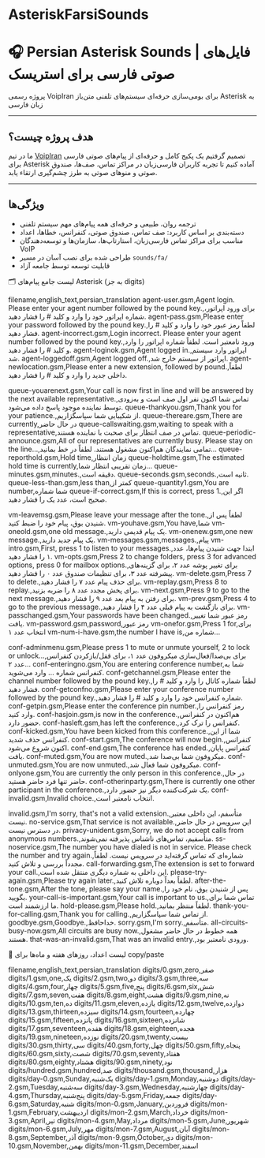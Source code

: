 # AsteriskFarsiSounds

# 🎧 Persian Asterisk Sounds | فایل‌های صوتی فارسی برای استریسک

پروژه رسمی VoipIran برای بومی‌سازی حرفه‌ای سیستم‌های تلفنی متن‌باز Asterisk به زبان فارسی

---

##  هدف پروژه چیست؟

ما در تیم [VoipIran](https://voipiran.io) تصمیم گرفتیم یک پکیج کامل و حرفه‌ای از پیام‌های صوتی فارسی برای Asterisk آماده کنیم تا تجربه کاربران فارسی‌زبان در مراکز تماس، صف‌ها، صندوق صوتی و منوهای صوتی به طرز چشم‌گیری ارتقاء یابد.

---

##  ویژگی‌ها

-  ترجمه روان، طبیعی و حرفه‌ای همه پیام‌های مهم سیستم تلفنی
-  دسته‌بندی بر اساس کاربرد: صف تماس، صندوق صوتی، کنفرانس، خطاها، اعداد
-  مناسب برای مراکز تماس فارسی‌زبان، استارتاپ‌ها، سازمان‌ها و توسعه‌دهندگان VoIP
-  طراحی شده برای نصب آسان در مسیر `sounds/fa/`
-  قابلیت توسعه توسط جامعه آزاد


🗂 لیست جامع پیام‌های Asterisk (به جز digits)

filename,english_text,persian_translation
agent-user.gsm,Agent login. Please enter your agent number followed by the pound key.,برای ورود اپراتور، شماره اپراتور خود را وارد و کلید # را فشار دهید.
agent-pass.gsm,Please enter your password followed by the pound key.,لطفاً رمز عبور خود را وارد و کلید # را فشار دهید.
agent-incorrect.gsm,Login incorrect. Please enter your agent number followed by the pound key.,ورود نامعتبر است. لطفاً شماره اپراتور را وارد و کلید # را فشار دهید.
agent-loginok.gsm,Agent logged in.,اپراتور وارد سیستم شد.
agent-loggedoff.gsm,Agent logged off.,اپراتور از سیستم خارج شد.
agent-newlocation.gsm,Please enter a new extension, followed by pound.,لطفاً داخلی جدید را وارد و کلید # را فشار دهید.

queue-youarenext.gsm,Your call is now first in line and will be answered by the next available representative.,تماس شما اکنون نفر اول صف است و به‌زودی توسط نماینده موجود پاسخ داده می‌شود.
queue-thankyou.gsm,Thank you for your patience.,از شکیبایی شما سپاسگزاریم.
queue-thereare.gsm,There are currently,در حال حاضر
queue-callswaiting.gsm,waiting to speak with a representative,تماس در صف انتظار برای صحبت با نماینده هستند.
queue-periodic-announce.gsm,All of our representatives are currently busy. Please stay on the line...,تمامی نمایندگان هم‌اکنون مشغول هستند. لطفاً در خط بمانید...
queue-reporthold.gsm,Hold time,زمان انتظار
queue-holdtime.gsm,The estimated hold time is currently,زمان تقریبی انتظار شما...
queue-minutes.gsm,minutes.,دقیقه است.
queue-seconds.gsm,seconds.,ثانیه است.
queue-less-than.gsm,less than,کمتر از
queue-quantity1.gsm,You are number,شما شماره
queue-if-correct.gsm,If this is correct, press 1.,اگر این صحیح است، عدد یک را فشار دهید.

vm-leavemsg.gsm,Please leave your message after the tone.,لطفاً پس از شنیدن بوق، پیام خود را ضبط کنید.
vm-youhave.gsm,You have,شما
vm-oneold.gsm,one old message.,یک پیام قدیمی دارید.
vm-onenew.gsm,one new message.,یک پیام جدید دارید.
vm-messages.gsm,messages.,پیام
vm-intro.gsm,First, press 1 to listen to your messages.,ابتدا جهت شنیدن پیام‌ها، عدد ۱ را فشار دهید.
vm-opts.gsm,Press 2 to change folders, press 3 for advanced options, press 0 for mailbox options.,برای تغییر پوشه عدد ۲، برای گزینه‌های پیشرفته عدد ۳، برای تنظیمات صندوق عدد ۰ را فشار دهید.
vm-delete.gsm,Press 7 to delete.,برای حذف پیام عدد ۷ را فشار دهید.
vm-replay.gsm,Press 8 to replay.,برای پخش مجدد عدد ۸ را ضربه بزنید.
vm-next.gsm,Press 9 to go to the next message.,برای رفتن به پیام بعد عدد ۹ را فشار دهید.
vm-prev.gsm,Press 4 to go to the previous message.,برای بازگشت به پیام قبلی عدد ۴ را فشار دهید.
vm-passchanged.gsm,Your passwords have been changed.,رمز عبور شما تغییر یافت.
vm-password.gsm,password,رمز عبور
vm-onefor.gsm,Press 1 for,برای انتخاب عدد ۱
vm-num-i-have.gsm,the number I have is,شماره من...

conf-adminmenu.gsm,Please press 1 to mute or unmute yourself, 2 to lock or unlock...,برای بی‌صدا/فعال‌سازی میکروفون عدد ۱، برای قفل/بازکردن کنفرانس عدد ۲...
conf-enteringno.gsm,You are entering conference number,شما به کنفرانس شماره ... وارد می‌شوید.
conf-getchannel.gsm,Please enter the channel number followed by the pound key.,لطفاً شماره کانال را وارد و کلید # را فشار دهید.
conf-getconfno.gsm,Please enter your conference number followed by the pound key.,شماره کنفرانس خود را وارد و کلید # را فشار دهید.
conf-getpin.gsm,Please enter the conference pin number.,رمز کنفرانس را وارد کنید.
conf-hasjoin.gsm,is now in the conference.,هم‌اکنون در کنفرانس حضور دارد.
conf-hasleft.gsm,has left the conference.,کنفرانس را ترک کرد.
conf-kicked.gsm,You have been kicked from this conference.,شما از این کنفرانس حذف شدید.
conf-start.gsm,The conference will now begin.,کنفرانس اکنون شروع می‌شود.
conf-end.gsm,The conference has ended.,کنفرانس پایان یافت.
conf-muted.gsm,You are now muted.,میکروفون شما بی‌صدا شد.
conf-unmuted.gsm,You are now unmuted.,میکروفون شما فعال شد.
conf-onlyone.gsm,You are currently the only person in this conference.,در حال حاضر تنها فرد حاضر هستید.
conf-otherinparty.gsm,There is currently one other participant in the conference.,یک شرکت‌کننده دیگر نیز حضور دارد.
conf-invalid.gsm,Invalid choice.,انتخاب نامعتبر است.

invalid.gsm,I'm sorry, that's not a valid extension.,متأسفم، این داخلی معتبر نیست.
no-service.gsm,That service is not available.,این سرویس در حال حاضر در دسترس نیست.
privacy-unident.gsm,Sorry, we do not accept calls from anonymous numbers.,متأسفیم، تماس‌های ناشناس پذیرفته نمی‌شوند.
ss-noservice.gsm,The number you have dialed is not in service. Please check the number and try again.,شماره‌ای که تماس گرفته‌اید در سرویس نیست. لطفاً مجدداً بررسی و تلاش کنید.
call-forwarding.gsm,The extension is set to forward your call.,این داخلی به شماره دیگری منتقل شده است.
please-try-again.gsm,Please try again later.,لطفاً بعداً دوباره تلاش کنید.
after-the-tone.gsm,After the tone, please say your name.,پس از شنیدن بوق، نام خود را بگویید.
your-call-is-important.gsm,Your call is important to us.,تماس شما برای ما ارزشمند است.
hold-please.gsm,Please hold.,لطفاً منتظر بمانید.
thank-you-for-calling.gsm,Thank you for calling.,از تماس شما سپاسگزاریم.
goodbye.gsm,Goodbye.,خداحافظ.
sorry.gsm,I'm sorry.,متأسفم.
all-circuits-busy-now.gsm,All circuits are busy now.,همه خطوط در حال حاضر مشغول هستند.
that-was-an-invalid.gsm,That was an invalid entry.,ورودی نامعتبر بود.



🔢 لیست اعداد، روزهای هفته و ماه‌ها برای copy/paste

filename,english_text,persian_translation
digits/0.gsm,zero,صفر
digits/1.gsm,one,یک
digits/2.gsm,two,دو
digits/3.gsm,three,سه
digits/4.gsm,four,چهار
digits/5.gsm,five,پنج
digits/6.gsm,six,شش
digits/7.gsm,seven,هفت
digits/8.gsm,eight,هشت
digits/9.gsm,nine,نه
digits/10.gsm,ten,ده
digits/11.gsm,eleven,یازده
digits/12.gsm,twelve,دوازده
digits/13.gsm,thirteen,سیزده
digits/14.gsm,fourteen,چهارده
digits/15.gsm,fifteen,پانزده
digits/16.gsm,sixteen,شانزده
digits/17.gsm,seventeen,هفده
digits/18.gsm,eighteen,هجده
digits/19.gsm,nineteen,نوزده
digits/20.gsm,twenty,بیست
digits/30.gsm,thirty,سی
digits/40.gsm,forty,چهل
digits/50.gsm,fifty,پنجاه
digits/60.gsm,sixty,شصت
digits/70.gsm,seventy,هفتاد
digits/80.gsm,eighty,هشتاد
digits/90.gsm,ninety,نود
digits/hundred.gsm,hundred,صد
digits/thousand.gsm,thousand,هزار
digits/day-0.gsm,Sunday,یک‌شنبه
digits/day-1.gsm,Monday,دوشنبه
digits/day-2.gsm,Tuesday,سه‌شنبه
digits/day-3.gsm,Wednesday,چهارشنبه
digits/day-4.gsm,Thursday,پنج‌شنبه
digits/day-5.gsm,Friday,جمعه
digits/day-6.gsm,Saturday,شنبه
digits/mon-0.gsm,January,فروردین
digits/mon-1.gsm,February,اردیبهشت
digits/mon-2.gsm,March,خرداد
digits/mon-3.gsm,April,تیر
digits/mon-4.gsm,May,مرداد
digits/mon-5.gsm,June,شهریور
digits/mon-6.gsm,July,مهر
digits/mon-7.gsm,August,آبان
digits/mon-8.gsm,September,آذر
digits/mon-9.gsm,October,دی
digits/mon-10.gsm,November,بهمن
digits/mon-11.gsm,December,اسفند

